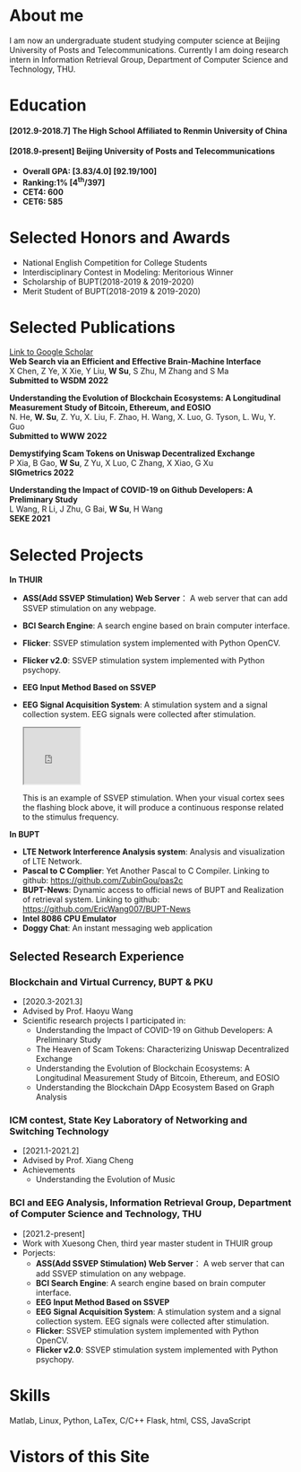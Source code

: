 # About me

I am now an undergraduate student studying computer science at Beijing University of Posts and Telecommunications.
Currently I am doing research intern in Information Retrieval Group, Department of Computer Science and Technology, THU.
# Education
#### [2012.9-2018.7]   The High School Affiliated to Renmin University of China
#### [2018.9-present]  Beijing University of Posts and Telecommunications
- **Overall GPA:  [3.83/4.0]      [92.19/100]**
- **Ranking:1%    [4<sup>th</sup>/397]**
- **CET4: 600**
- **CET6: 585**


# Selected Honors and Awards
- National English Competition for College Students
- Interdisciplinary Contest in Modeling: Meritorious Winner
- Scholarship of BUPT(2018-2019 & 2019-2020)
- Merit Student of BUPT(2018-2019 & 2019-2020)

# Selected Publications
[Link to Google Scholar](https://scholar.google.com.hk/citations?hl=zh-CN&user=xEJc8cgAAAAJ)<br/>
**Web Search via an Efficient and Effective Brain-Machine Interface**<br/>
X Chen, Z Ye, X Xie, Y Liu, **W Su**, S Zhu, M Zhang and S Ma<br/>
**Submitted to WSDM 2022**	

**Understanding the Evolution of Blockchain Ecosystems: A Longitudinal Measurement Study of Bitcoin, Ethereum, and EOSIO**<br/>
N. He, **W. Su**, Z. Yu, X. Liu, F. Zhao, H. Wang, X. Luo, G. Tyson, L. Wu, Y. Guo<br/>
**Submitted to WWW 2022**

**Demystifying Scam Tokens on Uniswap Decentralized Exchange**<br/>
P Xia, B Gao, **W Su**, Z Yu, X Luo, C Zhang, X Xiao, G Xu<br/>
**SIGmetrics 2022**

**Understanding the Impact of COVID-19 on Github Developers: A Preliminary Study**<br/>
L Wang, R Li, J Zhu, G Bai, **W Su**, H Wang<br/>
**SEKE 2021**



# Selected Projects
**In THUIR**
- **ASS(Add SSVEP Stimulation) Web Server**： A web server that can add SSVEP stimulation on any webpage.
- **BCI Search Engine**: A search engine based on brain computer interface.
- **Flicker**: SSVEP stimulation system implemented with Python OpenCV.
- **Flicker v2.0**: SSVEP stimulation system implemented with Python psychopy.
- **EEG Input Method Based on SSVEP**
- **EEG Signal Acquisition System**: A stimulation system and a signal collection system. EEG signals were collected after stimulation.

   <div style="">
   <iframe height="100" width="100" scrolling="no" src="https://omids.github.io/quickssvep/?setup=%257B%2522ver%2522%253A1%252C%2522boxes%2522%253A%255B%257B%2522f%2522%253A%252210%2522%252C%2522text%2522%253A%2522%2522%257D%255D%252C%2522boxOpts%2522%253A%257B%2522showInfo%2522%253Afalse%252C%2522showEdit%2522%253Afalse%252C%2522flickerText%2522%253Afalse%252C%2522fBackLoop%2522%253Afalse%252C%2522infos%2522%253A%257B%2522curF%2522%253Atrue%252C%2522avgF%2522%253Atrue%252C%2522rangeF%2522%253Afalse%252C%2522curPer%2522%253Afalse%252C%2522curDuty%2522%253Afalse%257D%257D%252C%2522options%2522%253A%257B%2522cols%2522%253A1%252C%2522fontS%2522%253A1%252C%2522fontB%2522%253Atrue%252C%2522duration%2522%253Anull%257D%257D">
   </iframe>
   <p>This is an example of SSVEP stimulation. When your visual cortex sees the flashing block above, it will produce a continuous response related to the stimulus frequency.</p>
   </div>


**In BUPT**
- **LTE Network Interference Analysis system**: Analysis and visualization of LTE Network.
- **Pascal to C Complier**: Yet Another Pascal to C Compiler. Linking to github: https://github.com/ZubinGou/pas2c
- **BUPT-News**: Dynamic access to official news of BUPT and Realization of retrieval system. Linking to github: https://github.com/EricWang007/BUPT-News
- **Intel 8086 CPU Emulator**
- **Doggy Chat**: An instant messaging web application


## Selected Research Experience
### Blockchain and Virtual Currency, BUPT & PKU
- [2020.3-2021.3]
- Advised by Prof. Haoyu Wang
- Scientific research projects I participated in: 
    - Understanding the Impact of COVID-19 on Github Developers: A Preliminary Study
    - The Heaven of Scam Tokens: Characterizing Uniswap Decentralized Exchange
    - Understanding the Evolution of Blockchain Ecosystems: A Longitudinal Measurement Study of Bitcoin, Ethereum, and EOSIO
    - Understanding the Blockchain DApp Ecosystem Based on Graph Analysis


### ICM contest, State Key Laboratory of Networking and Switching Technology
- [2021.1-2021.2]
- Advised by Prof. Xiang Cheng
- Achievements
    - Understanding the Evolution of Music


### BCI and EEG Analysis, Information Retrieval Group, Department of Computer Science and Technology, THU
- [2021.2-present] 
- Work with Xuesong Chen, third year master student in THUIR group
- Porjects:
    - **ASS(Add SSVEP Stimulation) Web Server**： A web server that can add SSVEP stimulation on any webpage.
    - **BCI Search Engine**: A search engine based on brain computer interface.
    - **EEG Input Method Based on SSVEP**
    - **EEG Signal Acquisition System**: A stimulation system and a signal collection system. EEG signals were collected after stimulation. 
    - **Flicker**: SSVEP stimulation system implemented with Python OpenCV.
    - **Flicker v2.0**: SSVEP stimulation system implemented with Python psychopy.


# Skills
Matlab, Linux, Python, LaTex, C/C++
Flask, html, CSS, JavaScript

# Vistors of this Site
<script type="text/javascript" id="clustrmaps" src="//clustrmaps.com/map_v2.js?d=GSlcQ6thoCo-X_uF8cQHnLjSZ5jzHTVAmn7ERchT880&cl=ffffff&w=a"></script>